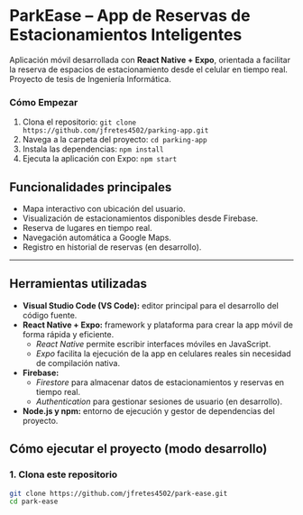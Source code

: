 # ParkEase – App de Reservas de Estacionamientos Inteligentes

Aplicación móvil desarrollada con **React Native + Expo**, orientada a facilitar la reserva de espacios de estacionamiento desde el celular en tiempo real. Proyecto de tesis de Ingeniería Informática.
### Cómo Empezar

1.  Clona el repositorio: `git clone https://github.com/jfretes4502/parking-app.git`
2.  Navega a la carpeta del proyecto: `cd parking-app`
3.  Instala las dependencias: `npm install`
4.  Ejecuta la aplicación con Expo: `npm start`
   
## Funcionalidades principales

- Mapa interactivo con ubicación del usuario.
- Visualización de estacionamientos disponibles desde Firebase.
- Reserva de lugares en tiempo real.
- Navegación automática a Google Maps.
- Registro en historial de reservas (en desarrollo).

---

## Herramientas utilizadas

- **Visual Studio Code (VS Code):** editor principal para el desarrollo del código fuente.
- **React Native + Expo:** framework y plataforma para crear la app móvil de forma rápida y eficiente.
  - *React Native* permite escribir interfaces móviles en JavaScript.
  - *Expo* facilita la ejecución de la app en celulares reales sin necesidad de compilación nativa.
- **Firebase:**
  - *Firestore* para almacenar datos de estacionamientos y reservas en tiempo real.
  - *Authentication* para gestionar sesiones de usuario (en desarrollo).
- **Node.js y npm:** entorno de ejecución y gestor de dependencias del proyecto.

## Cómo ejecutar el proyecto (modo desarrollo)

### 1. Clona este repositorio
```bash
git clone https://github.com/jfretes4502/park-ease.git
cd park-ease
